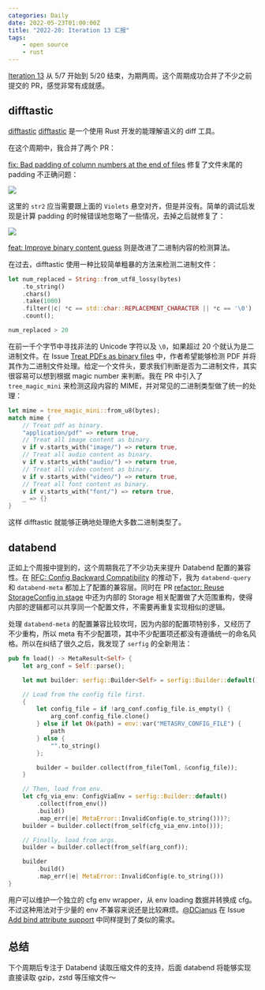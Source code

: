 ```yaml
---
categories: Daily
date: 2022-05-23T01:00:00Z
title: "2022-20: Iteration 13 汇报"
tags:
    - open source
    - rust
---
```


[Iteration 13](https://github.com/users/Xuanwo/projects/2/views/1?filterQuery=iteration%3A%22Iteration+12%22) 从 5/7 开始到 5/20 结束，为期两周。这个周期成功合并了不少之前提交的 PR，感觉非常有成就感。

## difftastic

[difftastic](https://github.com/Wilfred/difftastic) [difftastic](https://github.com/Wilfred/difftastic) 是一个使用 Rust 开发的能理解语义的 diff 工具。

在这个周期中，我合并了两个 PR：

[fix: Bad padding of column numbers at the end of files](https://github.com/Wilfred/difftastic/pull/279) 修复了文件末尾的 padding 不正确问题：

![](bug.png)

这里的 `str2` 应当需要跟上面的 `Violets` 悬空对齐，但是并没有。简单的调试后发现是计算 padding 的时候错误地忽略了一些情况，去掉之后就修复了：

![](fixed.png)

[feat: Improve binary content guess](https://github.com/Wilfred/difftastic/pull/281) 则是改进了二进制内容的检测算法。

在过去，difftastic 使用一种比较简单粗暴的方法来检测二进制文件：

```rust
let num_replaced = String::from_utf8_lossy(bytes)
    .to_string()
    .chars()
    .take(1000)
    .filter(|c| *c == std::char::REPLACEMENT_CHARACTER || *c == '\0')
    .count();

num_replaced > 20
```

在前一千个字节中寻找非法的 Unicode 字符以及 `\0`，如果超过 20 个就认为是二进制文件。在 Issue [Treat PDFs as binary files](https://github.com/Wilfred/difftastic/issues/278) 中，作者希望能够检测 PDF 并将其作为二进制文件处理。给定一个文件头，要求我们判断是否为二进制文件，其实很容易可以想到根据 magic number 来判断。我在 PR 中引入了 `tree_magic_mini` 来检测这段内容的 MIME，并对常见的二进制类型做了统一的处理：

```rust
let mime = tree_magic_mini::from_u8(bytes);
match mime {
    // Treat pdf as binary.
    "application/pdf" => return true,
    // Treat all image content as binary.
    v if v.starts_with("image/") => return true,
    // Treat all audio content as binary.
    v if v.starts_with("audio/") => return true,
    // Treat all video content as binary.
    v if v.starts_with("video/") => return true,
    // Treat all font content as binary.
    v if v.starts_with("font/") => return true,
    _ => {}
}
```

这样 difftastic 就能够正确地处理绝大多数二进制类型了。

## databend

正如上个周报中提到的，这个周期我花了不少功夫来提升 Databend 配置的兼容性。在 [RFC: Config Backward Compatibility](https://github.com/datafuselabs/databend/pull/5324) 的推动下，我为 `databend-query` 和 `databend-meta` 都加上了配置的兼容层。同时在 PR [refactor: Reuse StorageConfig in stage](https://github.com/datafuselabs/databend/pull/5280) 中还为内部的 Storage 相关配置做了大范围重构，使得内部的逻辑都可以共享同一个配置文件，不需要再重复实现相似的逻辑。

处理 `databend-meta` 的配置兼容比较坎坷，因为内部的配置项特别多，又经历了不少重构，所以 meta 有不少配置项，其中不少配置项还都没有遵循统一的命名风格。所以在纠结了很久之后，我发现了 `serfig` 的全新用法：

```rust
pub fn load() -> MetaResult<Self> {
    let arg_conf = Self::parse();

    let mut builder: serfig::Builder<Self> = serfig::Builder::default();

    // Load from the config file first.
    {
        let config_file = if !arg_conf.config_file.is_empty() {
            arg_conf.config_file.clone()
        } else if let Ok(path) = env::var("METASRV_CONFIG_FILE") {
            path
        } else {
            "".to_string()
        };

        builder = builder.collect(from_file(Toml, &config_file));
    }

    // Then, load from env.
    let cfg_via_env: ConfigViaEnv = serfig::Builder::default()
        .collect(from_env())
        .build()
        .map_err(|e| MetaError::InvalidConfig(e.to_string()))?;
    builder = builder.collect(from_self(cfg_via_env.into()));

    // Finally, load from args.
    builder = builder.collect(from_self(arg_conf));

    builder
        .build()
        .map_err(|e| MetaError::InvalidConfig(e.to_string()))
}
```

用户可以维护一个独立的 cfg env wrapper，从 env loading 数据并转换成 cfg。不过这种用法对于少量的 env 不兼容来说还是比较麻烦。[@DCjanus](https://github.com/DCjanus) 在 Issue [Add bind attribute support](https://github.com/Xuanwo/serfig/issues/11) 中同样提到了类似的需求。

## 总结

下个周期后专注于 Databend 读取压缩文件的支持，后面 databend 将能够实现直接读取 gzip，zstd 等压缩文件～
